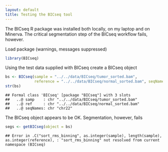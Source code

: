 ```yaml
---
layout: default
title: Testing the BICseq tool
---
```


The BICseq R package was installed both locally, on my laptop and on Minerva.  The critical segmentation step of the BICseq workflow fails, however.

Load package (warnings, messages suppressed)


```r
library(BICseq)
```

Using the test data supplied with BICseq create a BICseq object


```r
bs <- BICseq(sample = "../../data/BICseq/tumor_sorted.bam",
             reference = "../../data/BICseq/normal_sorted.bam", seqNames = "chr22")
str(bs)
```

```
## Formal class 'BICseq' [package "BICseq"] with 3 slots
##   ..@ samp    : chr "../../data/BICseq/tumor_sorted.bam"
##   ..@ ref     : chr "../../data/BICseq/normal_sorted.bam"
##   ..@ seqNames: chr "chr22"
```

The BICseq object appears to be OK.  Segmentation, however, fails


```r
segs <- getBICseg(object = bs)
```

```
## Error in .C("sort_rms_binning", as.integer(sample), length(sample), as.integer(reference), : "sort_rms_binning" not resolved from current namespace (BICseq)
```
<!-- MathJax scripts -->
<script type="text/javascript" src="https://cdn.mathjax.org/mathjax/latest/MathJax.js?config=TeX-AMS-MML_HTMLorMML"></script>

